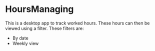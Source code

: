 # HoursManaging

This is a desktop app to track worked hours.
These hours can then be viewed using a filter.
These filters are:
* By date
* Weekly view
